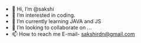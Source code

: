 - 👋 Hi, I’m @sakshi
- 👀 I’m interested in coding.
- 🌱 I’m currently learning JAVA and JS
- 💞️ I’m looking to collaborate on ...
- 📫 How to reach me E-mail- sakshirdn@gmail.com

<!---
sakshi840/sakshi840 is a ✨ special ✨ repository because its `README.md` (this file) appears on your GitHub profile.
You can click the Preview link to take a look at your changes.
--->
